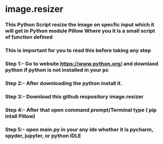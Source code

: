 # image.resizer
### This Python Script resize the image on specfic input which it will get in Python module Pillow Where you it is a small script of function defined 
### This is important for you to read this before taking any step

### Step 1:- Go to website https://www.python.org/ and downlaod python if python is not installed in your pc 
### Step 2:- After downloading the python install it.
### Step 3:- Download this github respository image.resizer
### Step 4:- After that open command prompt/Terminal type ( pip intall Pillow)
### Step 5:- open main.py in your any ide whether it is pycharm, spyder, jupyter, or python IDLE

